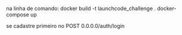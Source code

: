 na linha de comando:
docker build -t launchcode_challenge .
docker-compose up

se cadastre primeiro no POST 0.0.0.0/auth/login
